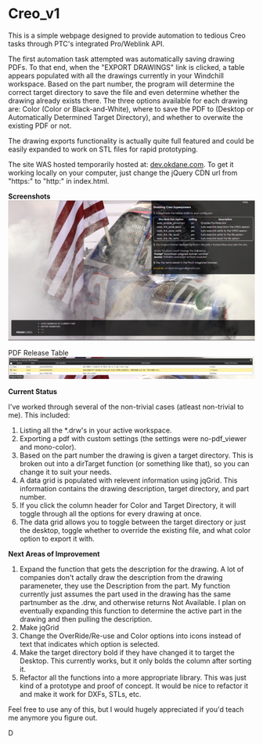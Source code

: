 Creo_v1
=======

This is a simple webpage designed to provide automation to tedious Creo tasks through PTC's integrated Pro/Weblink API.

The first automation task attempted was automatically saving drawing PDFs. To that end, when the "EXPORT DRAWINGS" link is clicked, a table appears populated with all the drawings currently in your Windchill workspace. Based on the part number, the program will determine the correct target directory  to save the file and even determine whether the drawing already exists there. The three options available for each drawing are: Color (Color or Black-and-White), where to save the PDF to (Desktop or Automatically Determined Target Directory), and whether to overwite the existing PDF or not. 

The drawing exports functionality is actually quite full featured and could be easily expanded to work on STL files for rapid prototyping. 

The site WAS hosted temporarily hosted at: [dev.okdane.com](http://dev.okdane.com). To get it working locally on your computer, just change the jQuery CDN url from "https:" to "http:" in index.html.

**Screenshots**
![Creo_v1 Screenshot](/pic/screenshot_Creo_v1.png)

PDF Release Table
![Creo_v1 Screenshot](/pic/screenshot_Release_Table.png)

**Current Status**

I've worked through several of the non-trivial cases (atleast non-trivial to me). This included:

1. Listing all the *.drw's in your active workspace.
2. Exporting a pdf with custom settings (the settings were no-pdf_viewer and mono-color).
3. Based on the part number the drawing is given a target directory. This is broken out into a dirTarget function (or something like that), so you can change it to suit your needs.
4. A data grid is populated with relevent information using jqGrid. This information contains the drawing description, target directory, and part number.
5. If you click the column header for Color and Target Directory, it will toggle through all the options for every drawing at once.
6. The data grid allows you to toggle between the target directory or just the desktop, toggle whether to override the existing file, and what color option to export it with.

**Next Areas of Improvement**

1. Expand the function that gets the description for the drawing. A lot of companies don't actally draw the description from the drawing parameneter, they use the Description from the part. My function currently just assumes the part used in the drawing has the same partnumber as the .drw, and otherwise returns Not Available. I plan on eventually expanding this function to determine the active part in the drawing and then pulling the description.
2. Make jqGrid
3. Change the OverRide/Re-use and Color options into icons instead of text that indicates which option is selected.
4. Make the target directory bold if they have changed it to target the Desktop. This currently works, but it only bolds the column after sorting it.
5. Refactor all the functions into a more appropriate library. This was just kind of a prototype and proof of concept. It would be nice to refactor it and make it work for DXFs, STLs, etc.

Feel free to use any of this, but I would hugely appreciated if you'd teach me anymore you figure out.

D
